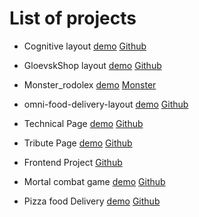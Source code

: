 # List of projects
* Cognitive layout 
[demo](http://cognitiveproject.surge.sh/)
[Github](https://github.com/Vkube/Cognitive.biases-layout)
* GloevskShop layout 
[demo](https://vkube.github.io/gloevkshop/)
[Github](https://github.com/Vkube/gloevkshop)
* Monster_rodolex
[demo](http://monster-rodolex.surge.sh/)
[Monster](https://github.com/Vkube/monster_rodolex)

*  omni-food-delivery-layout
[demo](https://agreeable-cup.surge.sh)
[Github](https://github.com/Vkube/omni-food-delivery-layout)
* Technical Page
[demo](http://product-technical-page.surge.sh/)
[Github](https://github.com/Vkube/FreeCodeCamp/tree/master/Technical_page)
* Tribute Page
[demo](http://dostoevsky.surge.sh/)
[Github](https://github.com/Vkube/FreeCodeCamp/tree/master/Tribute%20Page)
* Frontend Project
[Github](https://github.com/Vkube/frontend-project-lvl1)
* Mortal combat game
[demo](http://mortalcombat.surge.sh/)
[Github](https://github.com/Vkube/marathon)
* Pizza food Delivery 
[demo]( http://foodexampledelivery.surge.sh/)
[Github](https://github.com/Vkube/pizza-food.delivery)


